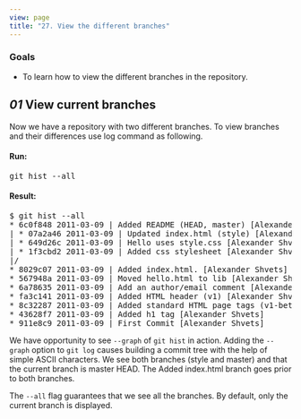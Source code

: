 ```yaml
---
view: page
title: "27. View the different branches"
---
```


<h3>Goals</h3>

<ul><li>To learn how to view the different branches in the repository.</li></ul>

<h2><em>01</em> View current branches</h2>

<p>Now we have a repository with two different branches. To view branches and their differences use log command as following.</p>

<h4 class="h4-pre">Run:</h4>

<pre class="instructions">git hist --all</pre>

<h4 class="h4-pre">Result:</h4>

<pre class="sample">$ git hist --all
* 6c0f848 2011-03-09 | Added README (HEAD, master) [Alexander Shvets]
| * 07a2a46 2011-03-09 | Updated index.html (style) [Alexander Shvets]
| * 649d26c 2011-03-09 | Hello uses style.css [Alexander Shvets]
| * 1f3cbd2 2011-03-09 | Added css stylesheet [Alexander Shvets]
|/
* 8029c07 2011-03-09 | Added index.html. [Alexander Shvets]
* 567948a 2011-03-09 | Moved hello.html to lib [Alexander Shvets]
* 6a78635 2011-03-09 | Add an author/email comment [Alexander Shvets]
* fa3c141 2011-03-09 | Added HTML header (v1) [Alexander Shvets]
* 8c32287 2011-03-09 | Added standard HTML page tags (v1-beta) [Alexander Shvets]
* 43628f7 2011-03-09 | Added h1 tag [Alexander Shvets]
* 911e8c9 2011-03-09 | First Commit [Alexander Shvets]</pre>

<p>We have opportunity to see <code>--graph</code> of <code>git hist</code> in action. Adding the <code>--graph</code> option to <code>git log</code> causes building a commit tree with the help of simple ASCII characters. We see both branches (style and master) and that the current branch is master HEAD. The Added index.html branch goes prior to both branches.</p>

<p>The <code>--all</code> flag guarantees that we see all the branches. By default, only the current branch is displayed.</p>